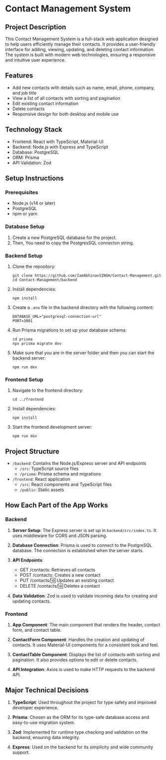 # Contact Management System

## Project Description

This Contact Management System is a full-stack web application designed to help users efficiently manage their contacts. It provides a user-friendly interface for adding, viewing, updating, and deleting contact information. The system is built with modern web technologies, ensuring a responsive and intuitive user experience.

## Features

- Add new contacts with details such as name, email, phone, company, and job title
- View a list of all contacts with sorting and pagination
- Edit existing contact information
- Delete contacts
- Responsive design for both desktop and mobile use

## Technology Stack

- Frontend: React with TypeScript, Material-UI
- Backend: Node.js with Express and TypeScript
- Database: PostgreSQL
- ORM: Prisma
- API Validation: Zod

## Setup Instructions

### Prerequisites

- Node.js (v14 or later)
- PostgreSQL
- npm or yarn

### Database Setup

1. Create a new PostgreSQL database for the project.
2. Then, You need to copy the PostgresSQL connecton string.

### Backend Setup

1. Clone the repository:
   ```
   git clone https://github.com/IamAbhinavSINGH/Contact-Management.git
   cd Contact-Management/backend
   ```

2. Install dependencies:
   ```
   npm install
   ```

3. Create a `.env` file in the backend directory with the following content:
   ```
   DATABASE_URL="postgresql-connection-url"
   PORT=3001
   ```

4. Run Prisma migrations to set up your database schema:
   ```
   cd prisma
   npx prisma migrate dev
   ```

5. Make sure that you are in the server folder and then you can start the backend server:
   ```
   npm run dev
   ```

### Frontend Setup

1. Navigate to the frontend directory:
   ```
   cd ../frontend
   ```

2. Install dependencies:
   ```
   npm install
   ```

3. Start the frontend development server:
   ```
   npm run dev
   ```

## Project Structure

- `/backend`: Contains the Node.js/Express server and API endpoints
  - `/src`: TypeScript source files
  - `/prisma`: Prisma schema and migrations
- `/frontend`: React application
  - `/src`: React components and TypeScript files
  - `/public`: Static assets

## How Each Part of the App Works

### Backend

1. **Server Setup**: The Express server is set up in `backend/src/index.ts`. It uses middleware for CORS and JSON parsing.

2. **Database Connection**: Prisma is used to connect to the PostgreSQL database. The connection is established when the server starts.

3. **API Endpoints**: 
   - GET /contacts: Retrieves all contacts
   - POST /contacts: Creates a new contact
   - PUT /contacts/:id: Updates an existing contact
   - DELETE /contacts/:id: Deletes a contact

4. **Data Validation**: Zod is used to validate incoming data for creating and updating contacts.

### Frontend

1. **App Component**: The main component that renders the header, contact form, and contact table.

2. **ContactForm Component**: Handles the creation and updating of contacts. It uses Material-UI components for a consistent look and feel.

3. **ContactTable Component**: Displays the list of contacts with sorting and pagination. It also provides options to edit or delete contacts.

4. **API Integration**: Axios is used to make HTTP requests to the backend API.


## Major Technical Decisions

1. **TypeScript**: Used throughout the project for type safety and improved developer experience.

2. **Prisma**: Chosen as the ORM for its type-safe database access and easy-to-use migration system.

3. **Zod**: Implemented for runtime type checking and validation on the backend, ensuring data integrity.

4. **Express**: Used on the backend for its simplicity and wide community support.
